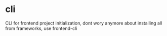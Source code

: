 # cli
CLI for frontend project initialization, dont wory anymore about installing all from frameworks, use frontend-cli
